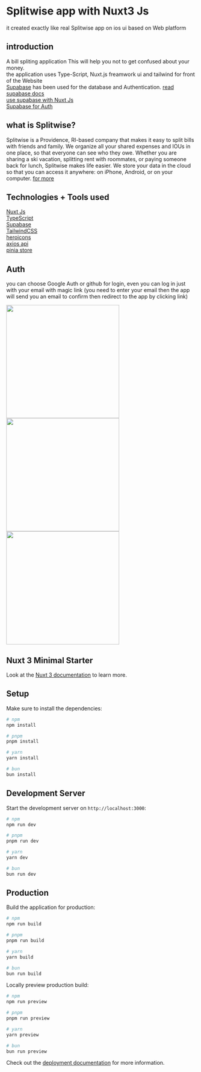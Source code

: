 
# Splitwise app with Nuxt3 Js
it created exactly like real Splitwise app on ios ui based on Web platform
## introduction
A bill spliting application
This will help you not to get confused about your money.<br>
the application uses Type-Script, Nuxt.js freamwork ui and tailwind for front of the Website <br>
<a href="https://supabase.com/">Supabase</a> has been used for the database and Authentication. <a href="https://supabase.com/docs">read supabase docs</a>
<br>
<a href="https://supabase.com/docs/guides/getting-started/quickstarts/nuxtjs">use supabase with Nuxt Js </a><br>
<a href="https://supabase.com/docs/guides/auth">Supabase for Auth</a>

## what is Splitwise? 
Splitwise is a Providence, RI-based company that makes it easy to split bills with friends and family. We organize all your shared expenses and IOUs in one place, so that everyone can see who they owe. Whether you are sharing a ski vacation, splitting rent with roommates, or paying someone back for lunch, Splitwise makes life easier. We store your data in the cloud so that you can access it anywhere: on iPhone, Android, or on your computer. <a href="https://www.splitwise.com/about"> for more </a>
## Technologies + Tools used
<a href="https://nuxt.com/">Nuxt Js</a><br>
<a href="https://www.typescriptlang.org/">TypeScript</a><br>
<a href="https://supabase.com">Supabase</a><br>
<a href="https://tailwindcss.com/">TailwindCSS</a><br>
<a href="https://heroicons.com/">heroicons</a><br>
<a href="https://axios-http.com/">axios api</a><br>
<a href="https://pinia.vuejs.org/">pinia store</a><br>

##  Auth
you can choose Google Auth or github for login, even you can log in just with your email with magic link (you need to enter your email then the app will send you an email to confirm then redirect to the app by clicking link)

<img width="300px" src="https://github.com/PA-M0/Splitwise_app/assets/108547105/a8965477-0e55-494c-acac-d80d31e802d3">

<img width="300px" src="Screenshot from 2024-04-02 02-32-19](https://github.com/PA-M0/Splitwise_app/assets/108547105/83b62baa-46e4-49dc-a53f-ca7544853cdf">


<img width="300px" src="Screenshot from 2024-04-01 18-09-05](https://github.com/PA-M0/Splitwise_app/assets/108547105/9a3215b2-bf83-41cb-8078-6ef56f43f7c9">



## Nuxt 3 Minimal Starter
Look at the [Nuxt 3 documentation](https://nuxt.com/docs/getting-started/introduction) to learn more.

## Setup

Make sure to install the dependencies:

```bash
# npm
npm install

# pnpm
pnpm install

# yarn
yarn install

# bun
bun install
```

## Development Server

Start the development server on `http://localhost:3000`:

```bash
# npm
npm run dev

# pnpm
pnpm run dev

# yarn
yarn dev

# bun
bun run dev
```

## Production

Build the application for production:

```bash
# npm
npm run build

# pnpm
pnpm run build

# yarn
yarn build

# bun
bun run build
```

Locally preview production build:

```bash
# npm
npm run preview

# pnpm
pnpm run preview

# yarn
yarn preview

# bun
bun run preview
```

Check out the [deployment documentation](https://nuxt.com/docs/getting-started/deployment) for more information.

